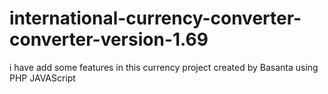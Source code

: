 # international-currency-converter-converter-version-1.69
i have add some features in this currency project created by Basanta using PHP JAVAScript

